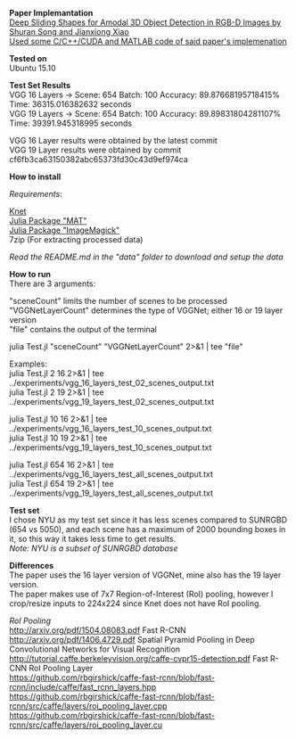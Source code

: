 **Paper Implemantation**  
[Deep Sliding Shapes for Amodal 3D Object Detection in RGB-D Images by Shuran Song and Jianxiong Xiao](http://dss.cs.princeton.edu/paper.pdf)  
[Used some C/C++/CUDA and MATLAB code of said paper's implemenation](https://github.com/shurans/DeepSlidingShape)  

**Tested on**  
Ubuntu 15.10  

**Test Set Results**  
VGG 16 Layers -> Scene: 654 Batch: 100 Accuracy: 89.87668195718415% Time: 36315.016382632 seconds  
VGG 19 Layers -> Scene: 654 Batch: 100 Accuracy: 89.89831804281107% Time: 39391.945318995 seconds  

VGG 16 Layer results were obtained by the latest commit  
VGG 19 Layer results were obtained by commit cf6fb3ca63150382abc65373fd30c43d9ef974ca  

**How to install**  

*Requirements*:  

[Knet](http://knet.readthedocs.org/en/dev/install.html)  
[Julia Package "MAT"](https://github.com/simonster/MAT.jl)   
[Julia Package "ImageMagick"](https://github.com/JuliaIO/ImageMagick.jl)  
7zip (For extracting processed data)  

*Read the README.md in the "data" folder to download and setup the data*  

**How to run**  
There are 3 arguments:  

"sceneCount" limits the number of scenes to be processed  
"VGGNetLayerCount" determines the type of VGGNet; either 16 or 19 layer version  
"file" contains the output of the terminal  

julia Test.jl "sceneCount" "VGGNetLayerCount" 2>&1 | tee "file"  

Examples:  
julia Test.jl 2 16 2>&1 | tee ../experiments/vgg_16_layers_test_02_scenes_output.txt  
julia Test.jl 2 19 2>&1 | tee ../experiments/vgg_19_layers_test_02_scenes_output.txt  

julia Test.jl 10 16 2>&1 | tee ../experiments/vgg_16_layers_test_10_scenes_output.txt  
julia Test.jl 10 19 2>&1 | tee ../experiments/vgg_19_layers_test_10_scenes_output.txt  

julia Test.jl 654 16 2>&1 | tee ../experiments/vgg_16_layers_test_all_scenes_output.txt  
julia Test.jl 654 19 2>&1 | tee ../experiments/vgg_19_layers_test_all_scenes_output.txt  

**Test set**  
I chose NYU as my test set since it has less scenes compared to SUNRGBD (654 vs 5050), and each scene has a maximum of 2000 bounding boxes in it, so this way it takes less time to get results.  
*Note: NYU is a subset of SUNRGBD database*  

**Differences**  
The paper uses the 16 layer version of VGGNet, mine also has the 19 layer version.  
The paper makes use of 7x7 Region-of-Interest (RoI) pooling, however I crop/resize inputs to 224x224 since Knet does not have RoI pooling.  

*RoI Pooling*  
http://arxiv.org/pdf/1504.08083.pdf Fast R-CNN  
http://arxiv.org/pdf/1406.4729.pdf Spatial Pyramid Pooling in Deep Convolutional Networks for Visual Recognition  
http://tutorial.caffe.berkeleyvision.org/caffe-cvpr15-detection.pdf Fast R-CNN RoI Pooling Layer  
https://github.com/rbgirshick/caffe-fast-rcnn/blob/fast-rcnn/include/caffe/fast_rcnn_layers.hpp  
https://github.com/rbgirshick/caffe-fast-rcnn/blob/fast-rcnn/src/caffe/layers/roi_pooling_layer.cpp  
https://github.com/rbgirshick/caffe-fast-rcnn/blob/fast-rcnn/src/caffe/layers/roi_pooling_layer.cu  
